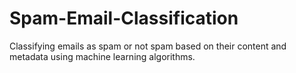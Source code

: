 # Spam-Email-Classification
Classifying emails as spam or not spam based on their content and metadata using machine learning algorithms.
